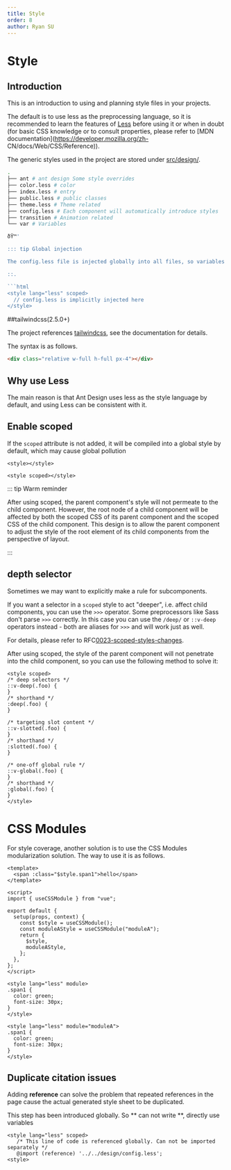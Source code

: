 ```yaml
---
title: Style
order: 8
author: Ryan SU
---
```


# Style

## Introduction

This is an introduction to using and planning style files in your projects.

The default is to use less as the preprocessing language, so it is recommended to learn the features of [Less](http://lesscss.org/) before using it or when in doubt (for basic CSS knowledge or to consult properties, please refer to [MDN documentation](https://developer.mozilla.org/zh- CN/docs/Web/CSS/Reference)).

The generic styles used in the project are stored under [src/design/](https://github.com/vbenjs/vue-vben-admin/tree/main/src/design).

````bash
.
├── ant # ant design Some style overrides
├── color.less # color
├── index.less # entry
├── public.less # public classes
├── theme.less # Theme related
├── config.less # Each component will automatically introduce styles
├── transition # Animation related
└── var # Variables

ðŸ™'

::: tip Global injection

The config.less file is injected globally into all files, so variables can be used directly within the page without having to be introduced manually

::.

```html
<style lang="less" scoped>
  // config.less is implicitly injected here
</style>
````

##tailwindcss(2.5.0+)

The project references [tailwindcss](https://tailwindcss.com/docs), see the documentation for details.

The syntax is as follows.

```html
<div class="relative w-full h-full px-4"></div>
```

## Why use Less

The main reason is that Ant Design uses less as the style language by default, and using Less can be consistent with it.

## Enable scoped

If the `scoped` attribute is not added, it will be compiled into a global style by default, which may cause global pollution

```vue
<style></style>

<style scoped></style>
```

::: tip Warm reminder

After using scoped, the parent component's style will not permeate to the child component. However, the root node of a child component will be affected by both the scoped CSS of its parent component and the scoped CSS of the child component. This design is to allow the parent component to adjust the style of the root element of its child components from the perspective of layout.

:::

## depth selector

Sometimes we may want to explicitly make a rule for subcomponents.

If you want a selector in a `scoped` style to act "deeper", i.e. affect child components, you can use the `>>>` operator. Some preprocessors like Sass don't parse `>>>` correctly. In this case you can use the `/deep/` or `::v-deep` operators instead - both are aliases for `>>>` and will work just as well.

For details, please refer to RFC[0023-scoped-styles-changes](https://github.com/vuejs/rfcs/blob/master/active-rfcs/0023-scoped-styles-changes.md).

After using scoped, the style of the parent component will not penetrate into the child component, so you can use the following method to solve it:

```vue
<style scoped>
/* deep selectors */
::v-deep(.foo) {
}
/* shorthand */
:deep(.foo) {
}

/* targeting slot content */
::v-slotted(.foo) {
}
/* shorthand */
:slotted(.foo) {
}

/* one-off global rule */
::v-global(.foo) {
}
/* shorthand */
:global(.foo) {
}
</style>
```

# CSS Modules

For style coverage, another solution is to use the CSS Modules modularization solution. The way to use it is as follows.

```vue
<template>
  <span :class="$style.span1">hello</span>
</template>

<script>
import { useCSSModule } from "vue";

export default {
  setup(props, context) {
    const $style = useCSSModule();
    const moduleAStyle = useCSSModule("moduleA");
    return {
      $style,
      moduleAStyle,
    };
  },
};
</script>

<style lang="less" module>
.span1 {
  color: green;
  font-size: 30px;
}
</style>

<style lang="less" module="moduleA">
.span1 {
  color: green;
  font-size: 30px;
}
</style>
```

## Duplicate citation issues

Adding **reference** can solve the problem that repeated references in the page cause the actual generated style sheet to be duplicated.

This step has been introduced globally. So ** can not write **, directly use variables

```vue
<style lang="less" scoped>
   /* This line of code is referenced globally. Can not be imported separately */
   @import (reference) '../../design/config.less';
<style>
```
